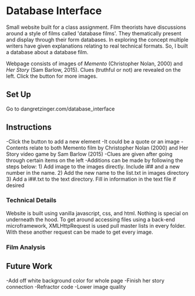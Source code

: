 # Database Interface
Small website built for a class assignment. Film theorists have discussions around a style of films called 'database films'. They thematically present and display through their form databases. In exploring the concept multiple writers have given explanations relating to real technical formats. So, I built a database about a database film. 

Webpage consists of images of *Memento* (Christopher Nolan, 2000) and *Her Story* (Sam Barlow, 2015). Clues (truthful or not) are revealed on the left. Click the button for more images.
 
## Set Up
Go to dangretzinger.com/database_interface

## Instructions
-Click the button to add a new element
-It could be a quote or an image
-Contents relate to both Memento film by Christopher Nolan (2000) and Her Story video game by Sam Barlow (2015)
-Clues are given after going through certain items on the left
-Additions can be made by following the steps below:
	1) Add image to the images directly. Include i## and a new number in the name.
	2) Add the new name to the list.txt in images directory
	3) Add a i##.txt to the text directory. Fill in information in the text file if desired   

### Technical Details
Website is built using vanilla javascript, css, and html. Nothing is special on underneath the hood. To get around accessing files using a back-end microframework, XMLHttpRequest is used pull master lists in every folder. With these another request can be made to get every image.

### Film Analysis

## Future Work
  -Add off white background color for whole page
  -Finish her story connection
  -Refractor code
  -Lower image quality
